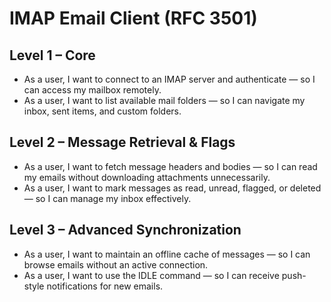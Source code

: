 # IMAP Email Client (RFC 3501)

## Level 1 – Core
- As a user, I want to connect to an IMAP server and authenticate — so I can access my mailbox remotely.  
- As a user, I want to list available mail folders — so I can navigate my inbox, sent items, and custom folders.  

## Level 2 – Message Retrieval & Flags
- As a user, I want to fetch message headers and bodies — so I can read my emails without downloading attachments unnecessarily.  
- As a user, I want to mark messages as read, unread, flagged, or deleted — so I can manage my inbox effectively.  

## Level 3 – Advanced Synchronization
- As a user, I want to maintain an offline cache of messages — so I can browse emails without an active connection.  
- As a user, I want to use the IDLE command — so I can receive push-style notifications for new emails.  
 
